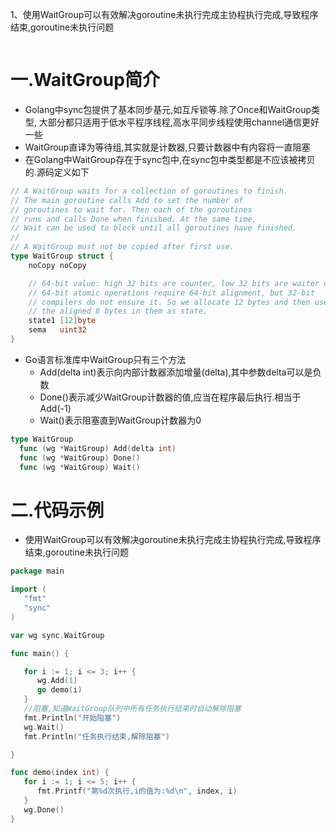 1、使用WaitGroup可以有效解决goroutine未执行完成主协程执行完成,导致程序结束,goroutine未执行问题

```

```



# 一.WaitGroup简介

* Golang中sync包提供了基本同步基元,如互斥锁等.除了Once和WaitGroup类型,	大部分都只适用于低水平程序线程,高水平同步线程使用channel通信更好一些
* WaitGroup直译为等待组,其实就是计数器,只要计数器中有内容将一直阻塞
* 在Golang中WaitGroup存在于sync包中,在sync包中类型都是不应该被拷贝的.源码定义如下
```go
// A WaitGroup waits for a collection of goroutines to finish.
// The main goroutine calls Add to set the number of
// goroutines to wait for. Then each of the goroutines
// runs and calls Done when finished. At the same time,
// Wait can be used to block until all goroutines have finished.
//
// A WaitGroup must not be copied after first use.
type WaitGroup struct {
	noCopy noCopy

	// 64-bit value: high 32 bits are counter, low 32 bits are waiter count.
	// 64-bit atomic operations require 64-bit alignment, but 32-bit
	// compilers do not ensure it. So we allocate 12 bytes and then use
	// the aligned 8 bytes in them as state.
	state1 [12]byte
	sema   uint32
}
```
* Go语言标准库中WaitGroup只有三个方法
  * Add(delta int)表示向内部计数器添加增量(delta),其中参数delta可以是负数
  * Done()表示减少WaitGroup计数器的值,应当在程序最后执行.相当于Add(-1)
  * Wait()表示阻塞直到WaitGroup计数器为0
```go
type WaitGroup
  func (wg *WaitGroup) Add(delta int)
  func (wg *WaitGroup) Done()
  func (wg *WaitGroup) Wait()
```


# 二.代码示例

* 使用WaitGroup可以有效解决goroutine未执行完成主协程执行完成,导致程序结束,goroutine未执行问题
```go
package main

import (
   "fmt"
   "sync"
)

var wg sync.WaitGroup

func main() {

   for i := 1; i <= 3; i++ {
      wg.Add(1)
      go demo(i)
   }
   //阻塞,知道WaitGroup队列中所有任务执行结束时自动解除阻塞
   fmt.Println("开始阻塞")
   wg.Wait()
   fmt.Println("任务执行结束,解除阻塞")

}

func demo(index int) {
   for i := 1; i <= 5; i++ {
      fmt.Printf("第%d次执行,i的值为:%d\n", index, i)
   }
   wg.Done()
}
```